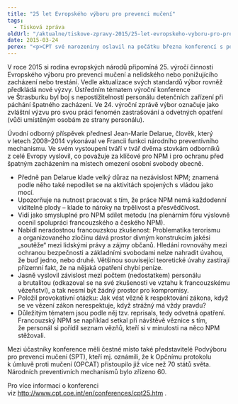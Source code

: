```yaml
---
title: "25 let Evropského výboru pro prevenci mučení"
tags:
  - Tisková zpráva
oldUrl: "/aktualne/tiskove-zpravy-2015/25-let-evropskeho-vyboru-pro-prevenci-muceni"
date: 2015-03-24
perex: "<p>CPT své narozeniny oslavil na počátku března konferencí s podtitulem Inventura a vykročení vpřed. Veřejná ochránkyně práv, představitelka českého národního preventivního mechanismu (NPM), byla při tom.</p>"
---
```


<!-- imported from the old website -->

<p>V roce 2015 si rodina evropských národů připomíná 25. výročí činnosti Evropského výboru pro prevenci mučení a nelidského nebo ponižujícího zacházení nebo trestání. Vedle aktualizace svých standardů výbor rovněž předkládá nové výzvy. Ústředním tématem výroční konference ve Štrasburku byl boj s nepostižitelností personálu detenčních zařízení při páchání špatného zacházení. Ve 24. výroční zprávě výbor označuje jako zvláštní výzvu pro svou práci fenomén zastrašování a odvetných opatření (vůči umístěným osobám ze strany personálu). </p><p>Úvodní odborný příspěvek přednesl Jean-Marie Delarue, člověk, který v letech 2008–2014 vykonával ve Francii funkci národního preventivního mechanismu. Ve svém vystoupení tváří v tvář dvěma stovkám odborníků z celé Evropy vyslovil, co považuje za klíčové pro NPM i pro ochranu před špatným zacházením na místech omezení osobní svobody obecně.</p><ul><li>Předně pan Delarue klade velký důraz na nezávislost NPM; znamená podle něho také nepodílet se na aktivitách spojených s vládou jako mocí.</li><li>Upozorňuje na nutnost pracovat s tím, že práce NPM nemá každodenní viditelné plody – klade to nároky na trpělivost a přesvědčivost.</li><li>Vidí jako smysluplné pro NPM sdílet metodu (na plenárním fóru výslovně ocenil spolupráci francouzského a českého NPM).</li><li>Nabídl neradostnou francouzskou zkušenost: Problematika terorismu a organizovaného zločinu dává prostor divným konstrukcím jakési „soutěže“ mezi lidskými právy a zájmy občanů. Hledání rovnováhy mezi ochranou bezpečnosti a základními svobodami nelze nahradit úvahou, že buď jedno, nebo druhé. Většinou související teoretické úvahy zastírají přízemní fakt, že na nějaká opatření chybí peníze. </li><li>Jasně vyslovil závislost mezi počtem (nedostatkem) <a name="_GoBack"></a>personálu a brutalitou (odkazoval se na své zkušenosti ve vztahu k francouzskému vězeňství), a tak nesmí být žádný prostor pro kompromisy.</li><li>Položil provokativní otázku: Jak vést vězně k respektování zákona, když se ve vězení zákon nerespektuje, když strážný má vždy pravdu?</li><li>Důležitým tématem jsou podle něj tzv. reprisals, tedy odvetná opatření. Francouzský NPM se například setkal při návštěvě věznice s tím, že personál si pořídil seznam vězňů, kteří si v minulosti na něco NPM stěžovali.</li></ul><p>Mezi účastníky konference měli čestné místo také představitelé Podvýboru pro prevenci mučení (SPT), kteří mj. oznámili, že k Opčnímu protokolu k úmluvě proti mučení (OPCAT) přistoupilo již více než 70 států světa. Národních preventivních mechanismů bylo zřízeno 60. </p><p>Pro více informací o konferenci viz <a title="Otevření do nového okna" href="http://www.cpt.coe.int/en/conferences/cpt25.htm" target="_blank">http://www.cpt.coe.int/en/conferences/cpt25.htm</a> . </p>
